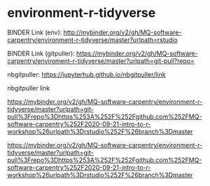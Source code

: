 # environment-r-tidyverse

BINDER Link (env):
http://mybinder.org/v2/gh/MQ-software-carpentry/environment-r-tidyverse/master?urlpath=rstudio


BINDER Link (gitpuller):
https://mybinder.org/v2/gh/MQ-software-carpentry/enviroment-r-tidyverse/master?urlpath=git-pull?repo=<url-of-your-content-repo>
  
  
nbgitpuller:
https://jupyterhub.github.io/nbgitpuller/link

nbgitpuller link


https://mybinder.org/v2/gh/MQ-software-carpentry/environment-r-tidyverse/master?urlpath=git-pull%3Frepo%3Dhttps%253A%252F%252Fgithub.com%252FMQ-software-carpentry%252F2020-09-21-intro-to-r-workshop%26urlpath%3Drstudio%252F%26branch%3Dmaster

https://mybinder.org/v2/gh/MQ-software-carpentry/environment-r-tidyverse/master?urlpath=git-pull%3Frepo%3Dhttps%253A%252F%252Fgithub.com%252FMQ-software-carpentry%252F2020-09-21-intro-to-r-workshop%26urlpath%3Drstudio%252F%26branch%3Dmaster


